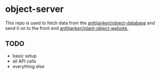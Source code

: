# object-server

This repo is used to fetch data from the [anttijankeri/object-database](https://github.com/anttijankeri/object-database) and send it on to the front end [anttijankeri/plant-object-website.](https://github.com/anttijankeri/plant-object-website)

## TODO
* basic setup
* all API calls
* everything else
